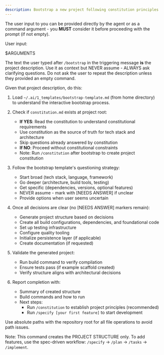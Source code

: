 ```yaml
---
description: Bootstrap a new project following constitution principles
---
```


The user input to you can be provided directly by the agent or as a command argument - you **MUST** consider it before proceeding with the prompt (if not empty).

User input:

$ARGUMENTS

The text the user typed after `/bootstrap` in the triggering message **is** the project description. Use it as context but NEVER assume - ALWAYS ask clarifying questions. Do not ask the user to repeat the description unless they provided an empty command.

Given that project description, do this:

1. Load `~/.ai/1_templates/bootstrap-template.md` (from home directory) to understand the interactive bootstrap process.

2. Check if `constitution.md` exists at project root:
   - **If YES**: Read the constitution to understand constitutional requirements
   - Use constitution as the source of truth for tech stack and architecture
   - Skip questions already answered by constitution
   - **If NO**: Proceed without constitutional constraints
   - Note: Run `/constitution` after bootstrap to create project constitution

3. Follow the bootstrap template's questioning strategy:
   - Start broad (tech stack, language, framework)
   - Go deeper (architecture, build tools, testing)
   - Get specific (dependencies, versions, optional features)
   - NEVER assume - mark with [NEEDS ANSWER] if unclear
   - Provide options when user seems uncertain

4. Once all decisions are clear (no [NEEDS ANSWER] markers remain):
   - Generate project structure based on decisions
   - Create all build configurations, dependencies, and foundational code
   - Set up testing infrastructure
   - Configure quality tooling
   - Initialize persistence layer (if applicable)
   - Create documentation (if requested)

5. Validate the generated project:
   - Run build command to verify compilation
   - Ensure tests pass (if example scaffold created)
   - Verify structure aligns with architectural decisions

6. Report completion with:
   - Summary of created structure
   - Build commands and how to run
   - Next steps:
     * Run `/constitution` to establish project principles (recommended)
     * Run `/specify [your first feature]` to start development

Use absolute paths with the repository root for all file operations to avoid path issues.

Note: This command creates the PROJECT STRUCTURE only. To add features, use the spec-driven workflow: `/specify` → `/plan` → `/tasks` → `/implement`.
